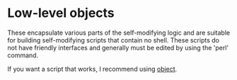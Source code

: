# Low-level objects

These encapsulate various parts of the self-modifying logic and are suitable for building self-modifying
scripts that contain no shell. These scripts do not have friendly interfaces and generally must be edited
by using the 'perl' command.

If you want a script that works, I recommend using [object](../object).
